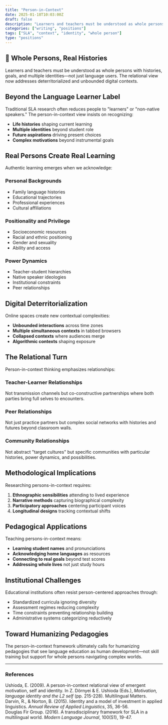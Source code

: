 ```yaml
---
title: "Person-in-Context"
date: 2025-01-18T10:03:00Z
draft: false
description: "Learners and teachers must be understood as whole persons with histories, goals, and multiple identities—not just language users."
categories: ["writing", "positions"]
tags: ["SLA", "context", "identity", "whole person"]
type: "positions"
---
```


## 👥 Whole Persons, Real Histories

Learners and teachers must be understood as whole persons with histories, goals, and multiple identities—not just language users. The relational view now addresses deterritorialized and unbounded digital contexts.

## Beyond the Language Learner Label

Traditional SLA research often reduces people to "learners" or "non-native speakers." The person-in-context view insists on recognizing:

- **Life histories** shaping current learning
- **Multiple identities** beyond student role
- **Future aspirations** driving present choices
- **Complex motivations** beyond instrumental goals

## Real Persons Create Real Learning

Authentic learning emerges when we acknowledge:

### Personal Backgrounds
- Family language histories
- Educational trajectories
- Professional experiences
- Cultural affiliations

### Positionality and Privilege
- Socioeconomic resources
- Racial and ethnic positioning
- Gender and sexuality
- Ability and access

### Power Dynamics
- Teacher-student hierarchies
- Native speaker ideologies
- Institutional constraints
- Peer relationships

## Digital Deterritorialization

Online spaces create new contextual complexities:

- **Unbounded interactions** across time zones
- **Multiple simultaneous contexts** in tabbed browsers
- **Collapsed contexts** where audiences merge
- **Algorithmic contexts** shaping exposure

## The Relational Turn

Person-in-context thinking emphasizes relationships:

### Teacher-Learner Relationships
Not transmission channels but co-constructive partnerships where both parties bring full selves to encounters.

### Peer Relationships
Not just practice partners but complex social networks with histories and futures beyond classroom walls.

### Community Relationships
Not abstract "target cultures" but specific communities with particular histories, power dynamics, and possibilities.

## Methodological Implications

Researching persons-in-context requires:

1. **Ethnographic sensibilities** attending to lived experience
2. **Narrative methods** capturing biographical complexity
3. **Participatory approaches** centering participant voices
4. **Longitudinal designs** tracking contextual shifts

## Pedagogical Applications

Teaching persons-in-context means:

- **Learning student names** and pronunciations
- **Acknowledging home languages** as resources
- **Connecting to real goals** beyond test scores
- **Addressing whole lives** not just study hours

## Institutional Challenges

Educational institutions often resist person-centered approaches through:

- Standardized curricula ignoring diversity
- Assessment regimes reducing complexity
- Time constraints preventing relationship building
- Administrative systems categorizing reductively

## Toward Humanizing Pedagogies

The person-in-context framework ultimately calls for humanizing pedagogies that see language education as human development—not skill training but support for whole persons navigating complex worlds.

---

### References
Ushioda, E. (2009). A person-in-context relational view of emergent motivation, self and identity. In Z. Dörnyei & E. Ushioda (Eds.), *Motivation, language identity and the L2 self* (pp. 215-228). Multilingual Matters.  
Darvin, R., & Norton, B. (2015). Identity and a model of investment in applied linguistics. *Annual Review of Applied Linguistics*, 35, 36-56.  
Douglas Fir Group. (2016). A transdisciplinary framework for SLA in a multilingual world. *Modern Language Journal*, 100(S1), 19-47.